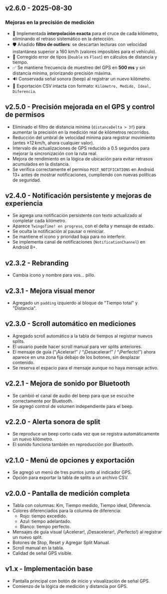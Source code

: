## v2.6.0 - 2025-08-30
### Mejoras en la precisión de medición
- 🚀 Implementada **interpolación exacta** para el cruce de cada kilómetro, eliminando el retraso sistemático en la detección.
- 🛡️ Añadido **filtro de outliers**: se descartan lecturas con velocidad instantánea superior a 160 km/h (valores imposibles para el vehículo).
- 🔧 Corregido error de tipos (`Double` vs `Float`) en cálculos de distancia y tiempo.
- ✅ Se mantiene frecuencia de muestreo del GPS en **500 ms** y sin distancia mínima, priorizando precisión máxima.
- 🔊 Conservada señal sonora (beep) al registrar un nuevo kilómetro.
- 📄 Exportación CSV intacta con formato: `Kilómetro, Medido, Ideal, Diferencia`.

## v2.5.0 - Precisión mejorada en el GPS y control de permisos

- Eliminado el filtro de distancia mínima (`distanceDelta > 3f`) para aumentar la precisión en la medición real de kilómetros recorridos.
- Reducción del umbral de velocidad mínima para registrar movimiento (antes ≥12 km/h, ahora cualquier valor).
- Intervalo de actualizaciones de GPS reducido a 0.5 segundos para mejorar la sincronización con la ruta real.
- Mejora de rendimiento en la lógica de ubicación para evitar retrasos acumulados en la distancia.
- Se verifica correctamente el permiso `POST_NOTIFICATIONS` en Android 13+ antes de mostrar notificaciones, cumpliendo con nuevas políticas de seguridad.

## v2.4.0 - Notificación persistente y mejoras de experiencia

- Se agrega una notificación persistente con texto actualizado al completar cada kilómetro.
- Aparece `TwingoTime! en progreso`, con el delta y mensaje de estado.
- Se oculta la notificación al pausar o reiniciar.
- Se mantiene el icono y prioridad baja para no interferir.
- Se implementa canal de notificaciones (`NotificationChannel`) en Android 8+.
## v2.3.2 - Rebranding
- Cambia ícono y nombre para vos... pillo.

## v2.3.1 - Mejora visual menor
- Agregado un `padding` izquierdo al bloque de "Tiempo total" y "Distancia".

## v2.3.0 - Scroll automático en mediciones
- Agregado scroll automático a la tabla de tiempos al registrar nuevos splits.
- El usuario puede hacer scroll manual para ver splits anteriores.
- El mensaje de guía (“¡Acelerar!” / “¡Desacelerar!” / “¡Perfecto!”) ahora aparece en una zona fija debajo de los botones, sin desplazar contenido.
- Se reserva el espacio para el mensaje aunque no haya mensaje activo.

## v2.2.1 - Mejora de sonido por Bluetooth
- Se cambió el canal de audio del beep para que se escuche correctamente por Bluetooth.
- Se agregó control de volumen independiente para el beep.

## v2.2.0 - Alerta sonora de split
- Se reproduce un beep corto cada vez que se registra automáticamente un nuevo kilómetro.
- El sonido funciona también en reproducción por Bluetooth.

## v2.1.0 - Menú de opciones y exportación
- Se agregó un menú de tres puntos junto al indicador GPS.
- Opción para exportar la tabla de splits a un archivo CSV.

## v2.0.0 - Pantalla de medición completa
- Tabla con columnas: Km, Tiempo medido, Tiempo ideal, Diferencia.
- Colores diferenciados para la columna de diferencia:
  - Rojo: tiempo excedido.
  - Azul: tiempo adelantado.
  - Blanco: tiempo perfecto.
- Mensajes de guía visual (¡Acelerar!, ¡Desacelerar!, ¡Perfecto!) al registrar un nuevo split.
- Botones de Stop, Reset y Agregar Split Manual.
- Scroll manual en la tabla.
- Calidad de señal GPS visible.

## v1.x - Implementación base
- Pantalla principal con botón de inicio y visualización de señal GPS.
- Comienzo de la lógica de medición y distancia por GPS.
